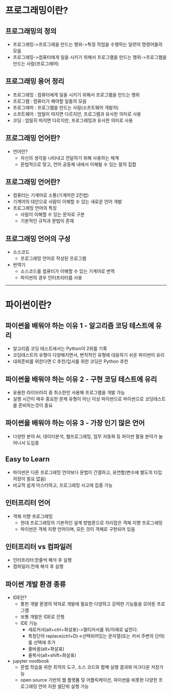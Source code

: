 # 프로그래밍이란?
## 프로그래밍의 정의
- 프로그래밍->프로그래을 만드는 행위->특정 작업을 수행하는 일련의 명령어들의 모음
- 프로그래밍->컴퓨터에게 일을 시키기 위해서 프로그램을 만드는 행위->프로그램을 만드는 사람(프로그래머)
## 프로그래밍 용어 정리
- 프로그래밍 : 컴퓨터에게 일을 시키기 위해서 프로그램을 만드는 행위
- 프로그램 : 컴퓨터가 해야할 일들의 모음
- 프로그래머 : 프로그램을 만드는 사람(소프트웨어 개발자)
- 소프트웨어 : 엄밀이 따지면 다르지만, 프로그램과 유사한 의미로 사용
- 코딩 : 엄밀히 따지면 다르지만, 프로그래밍과 유사한 의미로 사용
## 프로그래밍 언어란?
- 언어란?
  - 자신의 생각을 나타내고 전달하기 위해 사용하는 체계
  - 문법적으로 맞고, 언어 공동체 내에서 이해될 수 있는 말의 집합
## 프로그래밍 언어란?
- 컴퓨터는 기계어로 소통(기계어란 2진법)
- 기계어의 대안으로 사람이 이해할 수 있는 새로운 언어 개발
- 프로그래밍 언어의 특징
  - 사람이 이해할 수 있는 문자로 구분
  - 기본적인 규칙과 문법이 존재
## 프로그래밍 언어의 구성
- 소스코드
  - 프로그래밍 언어로 작성된 프로그램
- 번역기
  - 소스코드를 컴퓨터가 이해할 수 있는 기계어로 번역
  - 파이썬의 경우 인터프리터를 사용
----------------
# 파이썬이란?
## 파이썬을 배워야 하는 이유 1 - 알고리즘 코딩 테스트에 유리
- 알고리즘 코딩 테스트에서는 Python이 2위를 기록
- 코딩테스트의 유형이 다양해지면서, 변칙적인 유형에 대응하기 쉬운 파이썬이 유리
- 대회준비를 위한다면 C 추천/입사를 위한 코딩은 Python 추천
## 파이썬을 배워야 하는 이유 2 - 구현 코딩 테스트에 유리
- 유용한 라이브러리 중 최소한만 사용해 프로그램을 개발 가능
- 실행 시간이 매우 중요한 문제 유형이 아닌 이상 파이썬으로 파이썬으로 코딩테스트를 준비하는것이 중요
## 파이썬을 배워야 하는 이유 3 - 가장 인기 많은 언어
- 다양한 분야 AI, 데이터분석, 웹프로그래밍, 업무 자동화 등 파이썬 활용 분야가 늘어나서 도입중
## Easy to Learn
- 파이썬은 다른 프로그래밍 언어보다 문법이 간결하고, 유연함(변수에 별도의 타입 저장이 필요 없음)
- 비교적 쉽게 마스터하고, 프로그래밍 사고에 집중 가능
## 인터프리터 언어
- 객체 지향 프로그래밍
  - 현대 프로그래밍의 기본적인 설계 방법론으로 자리잡은 객체 지향 프로그래밍
  - 파이썬은 객체 지향 언어이며, 모든 것이 객체로 구현되어 있음
## 인터프리터 vs 컴파일러
- 인터프리터:한줄씩 해석 후 실행
- 컴파일러:전체 해석 후 실행
## 파이썬 개발 환경 종류
- IDE란?
  - 통한 개발 환경의 약자로 개발에 필요한 다양하고 강력한 기능들을 모아둔 프로그램
  - 보통 개발은 IDE로 진행
  - IDE 기능
    - 세로커서(alt+ctrl+화살표)->멀티커서를 위/아래로 넓힌다.
    - 특정단어 replace(ctrl+D)->선택되어있는 문자열(또는 커서 주변의 단어)를 선택에 추가
    - 줄바꿈(alt+화살표)
    - 줄복사(alt+shift+화살표)
- jupyter nootbook
  - 문법 학습을 위한 최적의 도구, 소스 코드와 함꼐 실행 결과와 마크다운 저장가능
  - open source 기반의 웹 플랫폼 및 어플릭케이션, 파이썬을 비롯한 다양한 프로그래밍 언어 지원 셀단위 실행 가능
